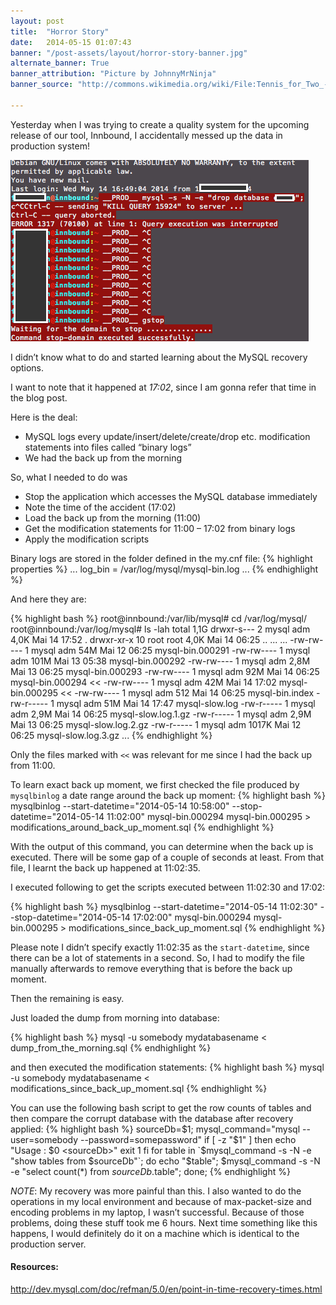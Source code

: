 ```yaml
---
layout: post
title:  "Horror Story"
date:   2014-05-15 01:07:43
banner: "/post-assets/layout/horror-story-banner.jpg"
alternate_banner: True
banner_attribution: "Picture by JohnnyMrNinja"
banner_source: "http://commons.wikimedia.org/wiki/File:Tennis_for_Two_-_Modern_recreation.jpg"

---
```


Yesterday when I was trying to create a quality system for the upcoming release of our tool, Innbound, I accidentally messed up the data in production system!
<!--more-->

![Screenshot](/post-assets/horror-story-screenshot0.png)


I didn’t know what to do and started learning about the MySQL recovery options.

I want to note that it happened at *17:02*, since I am gonna refer that time in the blog post.

Here is the deal:

* MySQL logs every update/insert/delete/create/drop etc. modification statements into files called “binary logs”
* We had the back up from the morning

So, what I needed to do was

* Stop the application which accesses the MySQL database immediately
* Note the time of the accident (17:02)
* Load the back up from the morning (11:00)
* Get the modification statements for 11:00 – 17:02 from binary logs
* Apply the modification scripts

Binary logs are stored in the folder defined in the my.cnf file:
{% highlight properties %}
...
log_bin                 = /var/log/mysql/mysql-bin.log
...
{% endhighlight %}

And here they are:

{% highlight bash %}
root@innbound:/var/lib/mysql# cd /var/log/mysql/
root@innbound:/var/log/mysql# ls -lah
total 1,1G
drwxr-s---  2 mysql adm   4,0K Mai 14 17:52 .
drwxr-xr-x 10 root  root  4,0K Mai 14 06:25 ..
...
...
-rw-rw----  1 mysql adm    54M Mai 12 06:25 mysql-bin.000291
-rw-rw----  1 mysql adm   101M Mai 13 05:38 mysql-bin.000292
-rw-rw----  1 mysql adm   2,8M Mai 13 06:25 mysql-bin.000293
-rw-rw----  1 mysql adm    92M Mai 14 06:25 mysql-bin.000294        <<
-rw-rw----  1 mysql adm    42M Mai 14 17:02 mysql-bin.000295        <<
-rw-rw----  1 mysql adm    512 Mai 14 06:25 mysql-bin.index
-rw-r-----  1 mysql adm    51M Mai 14 17:47 mysql-slow.log
-rw-r-----  1 mysql adm   2,9M Mai 14 06:25 mysql-slow.log.1.gz
-rw-r-----  1 mysql adm   2,9M Mai 13 06:25 mysql-slow.log.2.gz
-rw-r-----  1 mysql adm  1017K Mai 12 06:25 mysql-slow.log.3.gz
...
{% endhighlight %}

Only the files marked with `<<` was relevant for me since I had the back up from 11:00.

To learn exact back up moment, we first checked the file produced by `mysqlbinlog` a date range around the back up moment:
{% highlight bash %}
mysqlbinlog --start-datetime="2014-05-14 10:58:00" --stop-datetime="2014-05-14 11:02:00" mysql-bin.000294 mysql-bin.000295 > modifications_around_back_up_moment.sql
{% endhighlight %}

With the output of this command, you can determine when the back up is executed. There will be some gap of a couple of seconds at least.
From that file, I learnt the back up happened at 11:02:35.

I executed following to get the scripts executed between 11:02:30 and 17:02:

{% highlight bash %}
mysqlbinlog --start-datetime="2014-05-14 11:02:30" --stop-datetime="2014-05-14 17:02:00" mysql-bin.000294 mysql-bin.000295 > modifications_since_back_up_moment.sql
{% endhighlight %}

Please note I didn’t specify exactly 11:02:35 as the `start-datetime`, since there can be a lot of statements in a second.
So, I had to modify the file manually afterwards to remove everything that is before the back up moment.

Then the remaining is easy. 

Just loaded the dump from morning into database:

{% highlight bash %}
mysql -u somebody mydatabasename < dump_from_the_morning.sql
{% endhighlight %}

and then executed the modification statements:
{% highlight bash %}
mysql -u somebody mydatabasename < modifications_since_back_up_moment.sql
{% endhighlight %}

You can use the following bash script to get the row counts of tables and then compare the corrupt database with the database after recovery applied:
{% highlight bash %}
sourceDb=$1;
mysql_command="mysql --user=somebody --password=somepassword"
if [ -z "$1" ]
  then
    echo "Usage : $0 <sourceDb>"
exit 1
fi
for table in `$mysql_command -s -N -e "show tables from $sourceDb"`;
  do 
    echo "$table";
$mysql_command -s -N -e "select count(*) from $sourceDb.$table";
done;
{% endhighlight %}
 
*NOTE*: My recovery was more painful than this. I also wanted to do the operations in my local environment and because of 
max-packet-size and encoding problems in my laptop, I wasn’t successful. Because of those problems, 
doing these stuff took me 6 hours. Next time something like this happens, I would definitely do it on a machine which 
is identical to the production server.
 
#### Resources:
<http://dev.mysql.com/doc/refman/5.0/en/point-in-time-recovery-times.html>